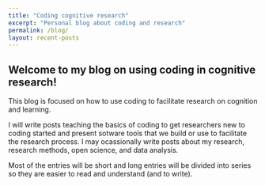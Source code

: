 ```yaml
---
title: "Coding cognitive research"
excerpt: "Personal blog about coding and research"
permalink: /blog/
layout: recent-posts
---
```


## Welcome to my blog on using coding in cognitive research!

This blog is focused on how to use coding to facilitate research on cognition and learning. 

I will write posts teaching the basics of coding to get researchers new to coding started and present sotware tools that we build or use to facilitate the research process. I may ocassionally write posts about my research, research methods, open science, and data analysis.

Most of the entries will be short and long entries will be divided into series so they are easier to read and understand (and to write).

